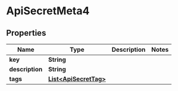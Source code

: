

# ApiSecretMeta4


## Properties

| Name | Type | Description | Notes |
|------------ | ------------- | ------------- | -------------|
|**key** | **String** |  |  |
|**description** | **String** |  |  |
|**tags** | [**List&lt;ApiSecretTag&gt;**](ApiSecretTag.md) |  |  |



